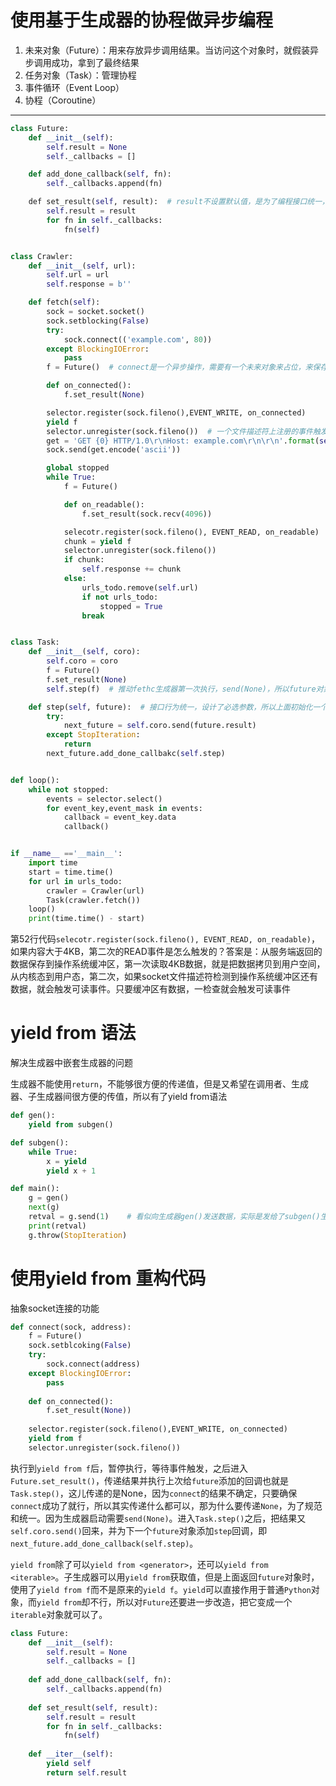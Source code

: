 # 使用基于生成器的协程做异步编程
1. 未来对象（Future）：用来存放异步调用结果。当访问这个对象时，就假装异步调用成功，拿到了最终结果
2. 任务对象（Task）：管理协程
3. 事件循环（Event Loop）
4. 协程（Coroutine）
---
```Python
class Future:
    def __init__(self):
        self.result = None
        self._callbacks = []

    def add_done_callback(self, fn):
        self._callbacks.append(fn)

    def set_result(self, result):  # result不设置默认值，是为了编程接口统一，提供强制性的，风格规范的，统一的接口
        self.result = result
        for fn in self._callbacks:
            fn(self)


class Crawler:
    def __init__(self, url):
        self.url = url
        self.response = b''

    def fetch(self):
        sock = socket.socket()
        sock.setblocking(False)
        try:
            sock.connect(('example.com', 80))
        except BlockingIOError:
            pass
        f = Future()  # connect是一个异步操作，需要有一个未来对象来占位，来保存这个异步操作的结果

        def on_connected():
            f.set_result(None)

        selector.register(sock.fileno(),EVENT_WRITE, on_connected)
        yield f
        selector.unregister(sock.fileno())  # 一个文件描述符上注册的事件触发后，这个文件描述符就不再需要，再需要WRITE事件，需要注销后重新注册
        get = 'GET {0} HTTP/1.0\r\nHost: example.com\r\n\r\n'.format(self.url)
        sock.send(get.encode('ascii'))

        global stopped
        while True:
            f = Future()

            def on_readable():
                f.set_result(sock.recv(4096))

            selecotr.register(sock.fileno(), EVENT_READ, on_readable)
            chunk = yield f
            selector.unregister(sock.fileno())
            if chunk:
                self.response += chunk
            else:
                urls_todo.remove(self.url)
                if not urls_todo:
                    stopped = True
                break


class Task:
    def __init__(self, coro):
        self.coro = coro
        f = Future()
        f.set_result(None)
        self.step(f)  # 推动fethc生成器第一次执行，send(None)，所以future对象设置结果为None

    def step(self, future):  # 接口行为统一，设计了必选参数，所以上面初始化一个future对象
        try:
            next_future = self.coro.send(future.result)
        except StopIteration:
            return
        next_future.add_done_callbakc(self.step)


def loop():
    while not stopped:
        events = selector.select()
        for event_key,event_mask in events:
            callback = event_key.data
            callback()


if __name__ =='__main__':
    import time
    start = time.time()
    for url in urls_todo:
        crawler = Crawler(url)
        Task(crawler.fetch())
    loop()
    print(time.time() - start)
```
第52行代码`selecotr.register(sock.fileno(), EVENT_READ, on_readable)`，如果内容大于4KB，第二次的READ事件是怎么触发的？答案是：从服务端返回的 数据保存到操作系统缓冲区，第一次读取4KB数据，就是把数据拷贝到用户空间，从内核态到用户态，第二次，如果socket文件描述符检测到操作系统缓冲区还有数据，就会触发可读事件。只要缓冲区有数据，一检查就会触发可读事件
# yield from 语法
解决生成器中嵌套生成器的问题

生成器不能使用`return`，不能够很方便的传递值，但是又希望在调用者、生成器、子生成器间很方便的传值，所以有了yield from语法
```Python
def gen():
    yield from subgen()

def subgen():
    while True:
        x = yield 
        yield x + 1

def main():
    g = gen()
    next(g)
    retval = g.send(1)    # 看似向生成器gen()发送数据，实际是发给了subgen()生成器 yield from 在gen()内部，为main()和subgen()开辟了双向的通信通道
    print(retval)
    g.throw(StopIteration)
```
# 使用yield from 重构代码
抽象socket连接的功能
```Python
def connect(sock, address):
    f = Future()
    sock.setblcoking(False)
    try:
        sock.connect(address)
    except BlockingIOError:
        pass
    
    def on_connected():
        f.set_result(None))
    
    selector.register(sock.fileno(),EVENT_WRITE, on_connected)
    yield from f
    selector.unregister(sock.fileno())
```
执行到`yield from f`后，暂停执行，等待事件触发，之后进入`Future.set_result()`，传递结果并执行上次给`future`添加的回调也就是`Task.step()`，这儿传递的是None，因为`connect`的结果不确定，只要确保`connect`成功了就行，所以其实传递什么都可以，那为什么要传递`None`，为了规范和统一。因为生成器启动需要`send(None)`。进入`Task.step()`之后，把结果又`self.coro.send()`回来，并为下一个`future`对象添加`step`回调，即`next_future.add_done_callback(self.step)`。

`yield from`除了可以`yield from <generator>`，还可以`yield from <iterable>`。子生成器可以用`yield from`获取值，但是上面返回`future`对象时，使用了`yield from f`而不是原来的`yield f`。`yield`可以直接作用于普通`Python`对象，而`yield from`却不行，所以对`Future`还要进一步改造，把它变成一个`iterable`对象就可以了。
```Python
class Future:
    def __init__(self):
        self.result = None
        self._callbacks = []
    
    def add_done_callback(self, fn):
        self._callbacks.append(fn)
    
    def set_result(self, result):
        self.result = result
        for fn in self._callbacks:
            fn(self)
    
    def __iter__(self):
        yield self
        return self.result
```

